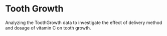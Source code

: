# Tooth Growth
Analyzing the ToothGrowth data to investigate the effect of delivery method and dosage of vitamin C on tooth growth.
